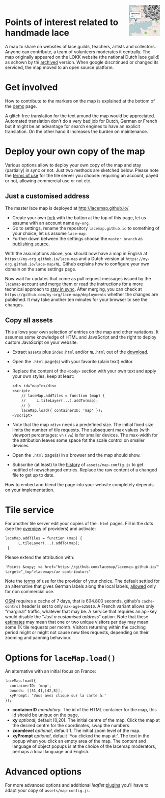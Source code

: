 <img src="avatar.jpg" align="right">

Points of interest related to handmade lace
===========================================

A map to share on websites of lace guilds, teachers, artists and collectors.
Anyone can contribute, a team of volunteers moderates it centrally.
The map originally appeared on the LOKK website (the national Dutch lace guild) as schown by thi [archived] version.
When google discntinued or changed its serviced, the map moved to an open source platform.

[archived]: https://web.archive.org/web/20130628175904/https://www.lokk.nl/musea/

Get involved
============

How to contribute to the markers on the map is explained at the bottom of the [demo] page.

A glitch free translation for the text around the map would be appreciated.
Automated translation don't do a very bad job for Dutch, German or French but
it might be an advantage for search engines to have an explicit translation.
On the other hand it increases the burden on maintenance. 

[demo]: http://lacemap.github.io/

Deploy your own copy of the map
===============================
Various options allow to deploy your own copy of the map and stay (partially) in sync or not.
Just two methods are sketched below.
Please note the [terms of use](#tile-service) for the tile server you choose: 
requiring an account, payed or not, allowing commercial use or not etc.

Just a customised address
-------------------------
The master lace map is deployed at http://lacemap.github.io/
* Create your own [fork] with the button at the top of this page, let us assume with an account name `my-org`.
* Go to settings, rename the repository `lacemap.github.io` to something of your choice, let us assume `lace-map`.
* Further down between the settings choose the `master branch` as [publishing source].

With the assumptions above, 
you should now have a map in English at `https://my-org.github.io/lace-map`
and a Dutch version at  `https://my-org.github.io/lace-map/NL`.
Github explains how to configure your own domain on the same settings page.

Now wait for updates that come as pull request messages
issued by the `lacemap` account and [merge them]
or read the instructions for a more technical approach to [stay in sync][fork].
After merging, you can check at `https://github.com/my-org/lace-map/deployments` whether the changes are published. It may take another ten minutes for your browser to see the changes.

[merge them]: https://help.github.com/en/articles/merging-a-pull-request#merging-a-pull-request-on-github
[publishing source]:https://help.github.com/en/articles/configuring-a-publishing-source-for-your-github-pages-site#choosing-a-publishing-source
[fork]: https://help.github.com/en/articles/fork-a-repo


Copy all assets
---------------
This allows your own selection of entries on the map and other variations.
It assumes some knowledge of HTML and JavaScript
and the right to deploy custom JavaScript on your website.
* Extract `assets` plus `index.html` and/or `NL.html` out of the [download]. 
* Open  the `.html` page(s) with your favorite (plain text) editor.
* Replace the content of the `<body>` section with your own text and apply your own styles, keep at least: 

      <div id="map"></div>
      <script>
          // laceMap.addTiles = function (map) {
          //     L.tileLayer(...).addTo(map);
          // }
          laceMap.load({ containerID: 'map' });
      </script>

* Note that the map `<div>` needs a predefined size.
  The initial fixed size limits the number of tile requests. 
  The subsequent max values (with viewport percentages: `vh` / `vw`) is for smaller devices.
  The max-width for the attribution leaves some space fot the scale control on smaller devices.
* Open the `.html` page(s) in a browser and the map should show.
* Subscribe (at least) to the [history] of `assets/map-config.js` to get notified of new/changed entries.
  Replace the raw content of a changed file to get up to date.

How to embed and blend the page into your website completely depends on your implementation.

[download]: https://github.com/lacemap/lacemap.github.io/archive/master.zip
[history]: https://github.com/lacemap/lacemap.github.io/commits/master/assets/map-config.js.atom
 

Tile service
============

For another tile server edit your copies of the `.html` pages. Fill in the dots (see the [overview] of providers) and activate:

    laceMap.addTiles = function (map) {
          L.tileLayer(...).addTo(map);
     }

Please extend the attribution with:

    'Points &copy; <a href="https://github.com/lacemap/lacemap.github.io/" target="_top">lacemap</a> contributors'

Note the [terms] of use for the provider of your choice. 
The default settled for an alternative that gives German labels along the local labels,
[allowed] only for non commercial use.

[OSM] requires a cache of 7 days, that is 604.800 seconds, 
github's `cache-control` header is set to only `max-age=525010`.
A French variant allows only "marginal" traffic, whatever that may be.
A service that requires an api-key would disable the "_Just a customised address_" option.
Note that these [estimates] may mean that one or two unique visitors per day
may mean some 1K tile requests per month.
Visitors returning within the caching period might or might not cause new tiles requests,
depending on their zooming and panning behaviour.

[estimates]: https://www.thunderforest.com/pricing/
[allowed]: https://www.openstreetmap.de/germanstyle.html
[OSM]: https://operations.osmfoundation.org/policies/tiles/
[terms]: https://wiki.openstreetmap.org/wiki/Tile_servers
[overview]: http://leaflet-extras.github.io/leaflet-providers/preview/index.html
[marginal traffic]: https://www.openstreetmap.fr/fonds-de-carte/


Options for `laceMap.load()`
============================

An alternative with an initial focus on France:

    laceMap.load({
      containerID: 'map',
      bounds: [[51,4],[42,8]],
      xyPrompt: 'Vous avez cliqué sur la carte à:'
    });

* **containerID** *mandatory*. The id of the HTML container for the map, this id should be unique on the page.
* **xy** *optional*, default \[0,20\]. The initial centre of the map.
  Click the map at the desired centre for the coordinates, swap the numbers.
* **zoomlevel** *optional*, default 1. The initial zoom level of the map.
* **xyPrompt** *optional*, default 'You clicked the map at:'. The text in the popup when you click an empty area of the map.
  The content and language of object popups is at the choice of the lacemap moderators, perhaps a local language and English.


Advanced options
================

For more advanced options and additional _leaflet_ [plugins] 
you'll have to adapt your copy of `assets/map-config.js`.

[plugins]: https://leafletjs.com/plugins.html

